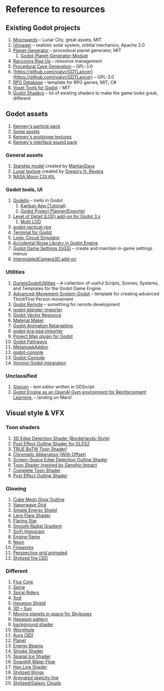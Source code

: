 # Reference to resources

## Existing Godot projects
1. [Moonwards](https://www.moonwards.com/) – Lunar City, great assets, MIT
2. [iVoyager](https://www.ivoyager.dev) – realistic solar system, orbital mechanics, Apache 2.0
3. [Planet-Generator](https://github.com/Hoimar/Planet-Generator) – procedural planet generator, MIT
   1. [Godot-Planet-Generator-Module](https://github.com/EternalColor/Godot-Planet-Generator-Module)
4. [Raccoons Rise Up](https://github.com/Raccoons-Rise-Up/client-godot) – resource management
5. [Procedural Cave Generation](https://github.com/bitbrain/godot-tutorials/tree/main/procedural-caves) – GPL-3.0
6. [https://github.com/roalyr/GDTLancer](https://github.com/roalyr/GDTLancer) – GPL-3.0
7. [RPG Database](https://github.com/sdtv9507/RPG-Databases) – template for RPG games, MIT, C#
8. [Voxel Tools for Godot](https://github.com/Zylann/godot_voxel) – MIT
9. [Godot Shaders](https://godotshaders.com) – lot of existing shaders to make the game looks great, different

## Godot assets
1. [Kenney's particle pack](https://github.com/Calinou/kenney-particle-pack)
2. [Some assets](https://github.com/pigdevstudio/assets)
3. [Kenney's prototype textures](https://github.com/Calinou/kenney-prototype-textures)
4. [Kenney's interface sound pack](https://github.com/Calinou/kenney-interface-sounds)

### General assets
1. [Starship model](assets/spacex-starship) created by [MartianDays](https://sketchfab.com/3d-models/spacex-starship-a8a0b69f776841a1a465cd9fb3762fd2)
2. [Lunar texture](assets/FullMoon2010.jpg) created by [Gregory H. Revera](https://en.wikipedia.org/wiki/Moon#/media/File:FullMoon2010.jpg)
3. [NASA Moon CGI KIL](https://svs.gsfc.nasa.gov/4720)

### Godot tools, UI
1. [Godello](https://github.com/alfredbaudisch/Godello) – trello in Godot
   1. [Kanban App (Tutorial)](https://github.com/3ddelano/KanbanAppTutorial)
   2. [Godot Project Planner/Exporter](https://github.com/Mercadud/Godot-Project-Planner-Exporter)
2. [Level of Detail (LOD) add-on for Godot 3.x](https://github.com/godot-extended-libraries/godot-lod)
   1. [Multi LOD](https://github.com/puchik/godot-extras/tree/master/gdnative/multi-lod)
3. [godot-tactical-rpg](https://github.com/ramaureirac/godot-tactical-rpg)
4. [Terminal for Godot](https://github.com/TeddyDD/gterm)
5. [Logic Circuit Simulator](https://github.com/umutsevdi/Logic-Circuit-Simulator)
6. [Accidental Noise Library in Godot Engine](https://github.com/Xrayez/godot-anl)
7. [Godot Game Settings (GGS)](https://github.com/PunchablePlushie/godot_ggs) – create and maintain in-game settings menus
8. [InterpolatedCamera3D add-on](https://github.com/godot-extended-libraries/godot-interpolated-camera3d)

### Utilities
1. [DurielsGodotUtilities](https://github.com/TheDuriel/DurielsGodotUtilities) – A collection of useful Scripts, Scenes, Systems, and Templates for the Godot Game Engine.
2. [Advanced-Movement-System-Godot](https://github.com/ywmaa/Advanced-Movement-System-Godot) – template for creating advanced Third/First Person movement
3. [Godot Remote](https://github.com/DmitriySalnikov/GodotRemote) – something for remote development
4. [godot-blender-importer](https://github.com/V-Sekai/godot-blender)
5. [Godot Vector Resource](https://github.com/Xrayez/godot-vector-resource)
6. [Material Maker](https://github.com/RodZill4/material-maker)
7. [Godot Animation Retargeting](https://github.com/smix8/GodotAnimationRetargeting)
8. [godot-kra-psd-importer](https://github.com/2shady4u/godot-kra-psd-importer)
9. [Project Map plugin for Godot](https://github.com/Yogoda/Project-Map)
10. [Godot Pathways](https://github.com/YuriSizov/godot-pathways)
11. [MetamaskAddon](https://github.com/nate-trojian/MetamaskAddon)
12. [godot-console](https://github.com/BPHarris/godot-console)
13. [Godot-Console](https://github.com/4d49/godot-console)
14. [Voronoi Godot integration](https://github.com/rakai93/godot_voronoi)
   
### Unclassified
1. [Signum](https://github.com/MintStudios/Signum) - text editor written in GDScript
2. [Godot Engine as an OpenAI Gym environment for Reinforcement Learning.](https://github.com/HugoTini/GymGodot) – landing on Mars!


## Visual style & VFX 

### Toon shaders
1. [3D Edge Detection Shader (Borderlands-Style)](https://godotshaders.com/shader/3d-edge-detection-shader-borderlands-style/)
2. [Post Effect Outline Shader for GLES2](https://godotshaders.com/shader/post-effect-outline-shader-for-gles2/)
3. [TRUE BoTW Toon Shader!](https://godotshaders.com/shader/update-botw-toon-shader/)
4. [Chromatic Abberation (With Offset)](https://godotshaders.com/shader/chromatic-abberation-with-offset/)
5. [Screen-Space Edge Detection Outline Shader](https://godotshaders.com/shader/screen-space-edge-detection-outline-shader/)
6. [Toon Shader inspired by Genshin Impact](https://godotshaders.com/shader/toon-shader-inspired-of-genshin-impact/)
7. [Complete Toon Shader](https://godotshaders.com/shader/complete-toon-shader/)
8. [Post Effect Outline Shader](https://godotshaders.com/shader/post-effect-outline-shader/)

### Glowing
1. [Cube Mesh Glow Outline](https://godotshaders.com/shader/cube-mesh-glow-outline/)
2. [Vaporwave Grid](https://godotshaders.com/shader/vaporwave-grid/)
3. [Simple Energy Shield](https://godotshaders.com/shader/simple-energy-shield/)
4. [Lens Flare Shader](https://godotshaders.com/shader/lens-flare-shader/)
5. [Flaring Star](https://godotshaders.com/shader/flaring-star/)
6. [Smooth Radial Gradient](https://godotshaders.com/shader/radial-smooth-radial-gradient/)
7. [SciFi Hologram](https://godotshaders.com/shader/scifi-hologram/)
8. [Engine flame](https://godotshaders.com/shader/engine-flame/)
9. [Neon](https://godotshaders.com/shader/bloom-post-processing-for-viewports/)
10. [Fireworks](https://godotshaders.com/shader/fireworks/)
11. [Perspective grid animated](https://godotshaders.com/shader/perspective-grid/)
12. [Stylized fire (3D)](https://godotshaders.com/shader/stylized-fire-3d/)

    

### Different
1. [Flux Core](https://godotshaders.com/shader/flux-core/)
2. [Spine](https://godotshaders.com/shader/spine/)
3. [Spiral Riders](https://godotshaders.com/shader/spiral-riders/)
4. [Xod](https://godotshaders.com/shader/xod/)
5. [Hexagon Shield](TBD)
6. [3D – Sun](https://godotshaders.com/shader/3d-sun-shader/)
7. [Moving planets in space for Skyboxes](https://godotshaders.com/shader/moving-planets-in-space-for-skyboxes/)
8. [Hexagon pattern](https://godotshaders.com/shader/hexagon-pattern/)
9.  [background shader](https://godotshaders.com/shader/background-shader/)
10. [Wormhole](https://godotshaders.com/shader/wormhole/)
11. [Aura (3D)](https://godotshaders.com/shader/aura-3d/)
12. [Planet](https://godotshaders.com/shader/planet/)
13. [Energy Beams](https://godotshaders.com/shader/energy-beams/)
14. [Smoke Shader](https://godotshaders.com/shader/smoke-shader/)
15. [Spatial Ice Shader](https://godotshaders.com/shader/spatial-ice-shader/)
16. [Downhill Water Flow](https://godotshaders.com/shader/downhill-water-flow/)
17. [Hex Line Shader](https://godotshaders.com/shader/hex-line-shader/)
18. [Stylized Wings](https://godotshaders.com/shader/stylized-wings/)
19. [Animated sketchy line](https://godotshaders.com/shader/animated-sketchy-line/)
20. [Stylized/Galaxy Clouds](https://godotshaders.com/shader/stylized-galaxy-clouds/)
